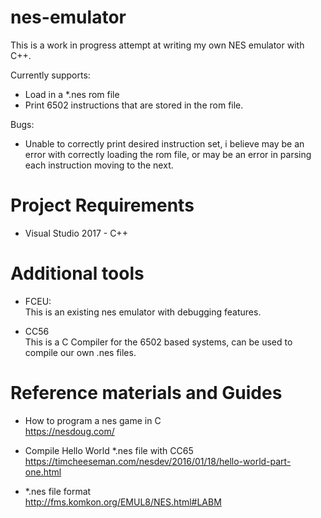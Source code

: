 # nes-emulator
This is a work in progress attempt at writing my own NES emulator with C++. 

Currently supports:
 - Load in a *.nes rom file
 - Print 6502 instructions that are stored in the rom file.

Bugs:
 - Unable to correctly print desired instruction set, i believe may be an error with correctly loading the rom file, or may be an error in parsing each instruction moving to the next.


# Project Requirements

 - Visual Studio 2017 - C++
 
# Additional tools

 - FCEU: <br>
This is an existing nes emulator with debugging features.

 - CC56 <br>
 This is a C Compiler for the 6502 based systems, can be used to compile our own .nes files.


# Reference materials and Guides

 - How to program a nes game in C <br>
 https://nesdoug.com/

 - Compile Hello World *.nes file with CC65 <br>
https://timcheeseman.com/nesdev/2016/01/18/hello-world-part-one.html

 - *.nes file format <br>
 http://fms.komkon.org/EMUL8/NES.html#LABM

 